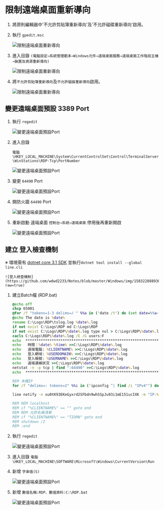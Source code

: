 
<!-- ![](https://github.com/wdwd2233/Notes/blob/master/Windows/img/XAMPP.png?raw=true) -->


# 限制遠端桌面重新導向

1. 將原則編輯器中'不允許剪貼簿重新導向'及'不允許磁碟重新導向'啟用。


2. 執行 `gpedit.msc`

	![限制遠端桌面重新導向](https://github.com/wdwd2233/Notes/blob/master/Windows/img/1583207309627.jpg?raw=true)


3. 進入目錄 
	`(電腦設定→系統管理範本→Windows元件→遠端桌面服務→遠端桌面工作階段主機→裝置及資源重新導向)`

	![限制遠端桌面重新導向](https://github.com/wdwd2233/Notes/blob/master/Windows/img/1583207018446.jpg?raw=true)


4. 將`不允許剪貼簿重新導向`及`不允許磁碟重新導向`啟用。

	![限制遠端桌面重新導向](https://github.com/wdwd2233/Notes/blob/master/Windows/img/1583207365635.jpg?raw=true)


## 變更遠端桌面預設 3389 Port

1. 執行 `regedit`

	![變更遠端桌面預設Port](https://github.com/wdwd2233/Notes/blob/master/Windows/img/1583207839262.jpg?raw=true)

2. 進入目錄

	`電腦\HKEY_LOCAL_MACHINE\System\CurrentControlSet\Control\TerminalServer\WinStations\RDP-Tcp\PortNumber`

	![變更遠端桌面預設Port](https://github.com/wdwd2233/Notes/blob/master/Windows/img/1583172916097.jpg?raw=true)

3. 變更 `64490` Port

	![變更遠端桌面預設Port](https://github.com/wdwd2233/Notes/blob/master/Windows/img/1583208178369.jpg?raw=true)

4. 開防火牆 `64490` Port

	![變更遠端桌面預設Port](https://github.com/wdwd2233/Notes/blob/master/Windows/img/1583208267073.jpg?raw=true)

5. 重新啟動 遠端桌面 `控制台→系統→遠端桌面` 停用後再重新開啟
 
	![變更遠端桌面預設Port](https://github.com/wdwd2233/Notes/blob/master/Windows/img/1583215454183.jpg?raw=true)

## 建立 登入檢查機制

※ 環境需有 [dotnet core 3.1 SDK](https://dotnet.microsoft.com/download) 並執行`dotnet tool install --global line.cli`

	![登入檢查機制](https://github.com/wdwd2233/Notes/blob/master/Windows/img/1583228889304.jpg?raw=true)

1. 建立Batch檔 (RDP.bat)

	```bat
	@echo off
	chcp 65001
	@For /f "tokens=1-3 delims=/ " %%a in ('date /t') do (set date=%%a-%%b-%%c)
	@echo The date is %date%
	rename C:\Logs\RDP\tslog.log %date%.log
	if not exist C:\Logs\RDP md C:\Logs\RDP
	if not exist C:\Logs\RDP\%date%.log type nul > C:\Logs\RDP\%date%.log
	cacls C:\Logs\RDP\%date%.log /E /G users:F
	echo  ********************************************************************* >>C:\Logs\RDP\%date%.log
	echo   時間：%date% %time% >>C:\Logs\RDP\%date%.log
	echo   遠端電腦: %CLIENTNAME% >>C:\Logs\RDP\%date%.log
	echo   登入網域: %USERDOMAIN% >>C:\Logs\RDP\%date%.log
	echo   登入帳號: %USERNAME% >>C:\Logs\RDP\%date%.log
	echo   遠端連線狀況 >>C:\Logs\RDP\%date%.log
	netstat -n -p tcp | find ":64490" >>C:\Logs\RDP\%date%.log
	echo  ********************************************************************* >>C:\Logs\RDP\%date%.log
		
	REM 本機IP
	for /f "delims=: tokens=2" %%i in ('ipconfig ^| find /i "IPv4"') do set IP=%%i 
	
	line notify -n xu0tK93EKeGyxrd2SFbdn9whSSpJu93i1mE151ucIXK -m "IP:%IP% ,遠端電腦:%CLIENTNAME%, 登入帳號: %USERNAME%"
	
	REM REM localhost
	REM if "%CLIENTNAME%" == "" goto end	
	REM REM 允許名稱清單
	REM if "%CLIENTNAME%" == "TIORN" goto end	
	REM shutdown /I	
	REM :end
	```

2. 執行 `regedit`

	![變更遠端桌面預設Port](https://github.com/wdwd2233/Notes/blob/master/Windows/img/1583207839262.jpg?raw=true)

3. 進入目錄 `電腦\HKEY_LOCAL_MACHINE\SOFTWARE\Microsoft\Windows\CurrentVersion\Run`

4. 新增 `字串值(S)`

	![變更遠端桌面預設Port](https://github.com/wdwd2233/Notes/blob/master/Windows/img/1583219612623.jpg?raw=true)
	

4. 新增 `數值名稱:RDP、數值資料:C:\RDP.bat`

	![變更遠端桌面預設Port](https://github.com/wdwd2233/Notes/blob/master/Windows/img/1583173669649.jpg?raw=true)
